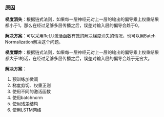 ### 原因
**梯度消失**：根据链式法则，如果每一层神经元对上一层的输出的偏导乘上权重结果都小于1，那么在经过足够多层传播之后，误差对输入层的偏导会趋于0。

**解决方案**：可以采用ReLU激活函数有效的解决梯度消失的情况，也可以用Batch Normalization解决这个问题。


**梯度爆炸**：根据链式法则，如果每一层神经元对上一层的输出的偏导乘上权重结果都大于1的话，在经过足够多层传播之后，误差对输入层的偏导会趋于无穷大。

**解决方案**：
1. 预训练加微调
2. 梯度剪切、权重正则
3. 使用不同的激活函数
4. 使用batchnorm
5. 使用残差结构
6. 使用LSTM网络